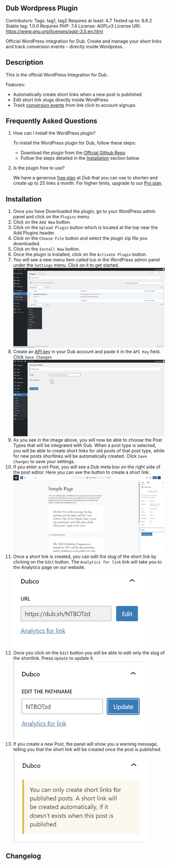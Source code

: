 ## Dub Wordpress Plugin

Contributors:
Tags: tag1, tag2
Requires at least: 4.7
Tested up to: 6.6.2
Stable tag: 1.0.0
Requires PHP: 7.4
License: AGPLv3
License URI: https://www.gnu.org/licenses/agpl-3.0.en.html

Official WordPress integration for Dub. Create and manage your short links and track conversion events – directly inside Wordpress.

## Description

This is the official WordPress Integration for Dub.

Features:
- Automatically create short links when a new post is published
- Edit short link slugs directly inside WordPress
- Track [conversion events](https://dub.co/help/article/dub-conversions) from link click to account signups

## Frequently Asked Questions

1. How can I install the WordPress plugin?

   To install the WordPress plugin for Dub, follow these steps:
    - Download the plugin from the [Official Github Repo](https://github.com/dubinc/wordpress/archive/refs/heads/main.zip)
    - Follow the steps detailed in the [Installation](#installation) section below

2. Is the plugin free to use?

   We have a generous [free plan](https://dub.co/pricing) at Dub that you can use to shorten and create up to 25 links a month. For higher limits, upgrade to our [Pro plan](https://dub.co/help/article/pro-plan).

## Installation
1. Once you have Downloaded the plugin, go to your WordPress admin panel and click on the `Plugins` menu.
2. Click on the `Add New` button.
3. Click on the `Upload Plugin` button which is located at the top near the Add Plugins header.
4. Click on the `Choose File` button and select the plugin zip file you downloaded.
5. Click on the `Install Now` button.
6. Once the plugin is installed, click on the `Activate Plugin` button.
7. You will see a new menu item called `Dub` in the WordPress admin panel under the `Settings` menu. Click on it to get started. ![Screenshot](screenshots/1.png)
8. Create an [API key](https://dub.co/docs/api-reference/tokens) in your Dub account and paste it in the `API Key` field. Click `Save Changes`![Screenshot](screenshots/2.png)
9. As you see in the image above, you will now be able to choose the Post Types that will be integrated with Dub. When a post type is selected, you will be able to create short links for old posts of that post type, while for new posts shortlinks will be automatically created. Click `Save Changes` to save your settings.
10. If you enter a onl Post, you will see a Dub meta box on the right side of the post editor. Here you can see the button to create a short link. ![Screenshot](screenshots/3.png)
11. Once a short link is created, you can edit the slug of the short link by clicking on the `Edit` button. The `Analytics for link` link will take you to the Analytics page on our website.  ![Screenshot](screenshots/4.png)
12. Once you click on the `Edit` button you will be able to edit only the slug of the shortlink. Press `Update` to update it.  ![Screenshot](screenshots/5.png)
12. If you create a new Post, the panel will show you a warning message, telling you that the short link will be created once the post is published. ![Screenshot](screenshots/6.png)

## Changelog
